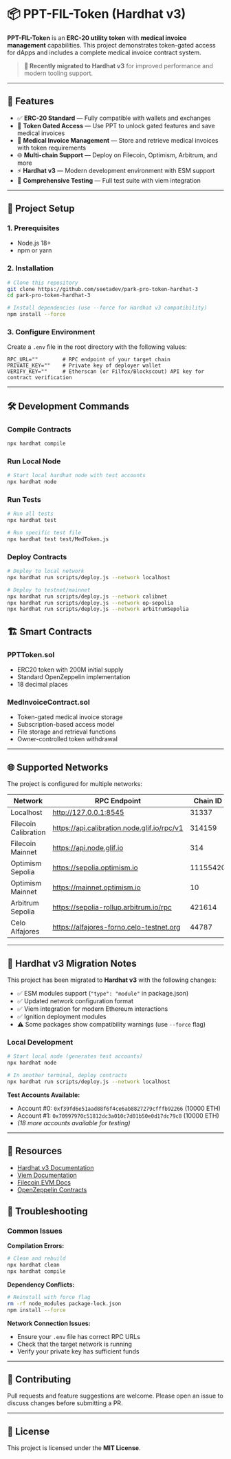 # 📦 PPT-FIL-Token (Hardhat v3)

**PPT-FIL-Token** is an **ERC-20 utility token** with **medical invoice management** capabilities. This project demonstrates token-gated access for dApps and includes a complete medical invoice contract system.

> **🎉 Recently migrated to Hardhat v3** for improved performance and modern tooling support.

---

## 🚀 Features

* ✅ **ERC-20 Standard** — Fully compatible with wallets and exchanges
* 🔑 **Token Gated Access** — Use PPT to unlock gated features and save medical invoices
* 🏥 **Medical Invoice Management** — Store and retrieve medical invoices with token requirements
* 🌐 **Multi-chain Support** — Deploy on Filecoin, Optimism, Arbitrum, and more
* ⚡ **Hardhat v3** — Modern development environment with ESM support
* 🧪 **Comprehensive Testing** — Full test suite with viem integration

---

## 📂 Project Setup

### 1. Prerequisites

- Node.js 18+
- npm or yarn

### 2. Installation

```bash
# Clone this repository
git clone https://github.com/seetadev/park-pro-token-hardhat-3
cd park-pro-token-hardhat-3

# Install dependencies (use --force for Hardhat v3 compatibility)
npm install --force
```

### 3. Configure Environment

Create a `.env` file in the root directory with the following values:

```env
RPC_URL=""        # RPC endpoint of your target chain
PRIVATE_KEY=""    # Private key of deployer wallet
VERIFY_KEY=""     # Etherscan (or Filfox/Blockscout) API key for contract verification
```

---

## 🛠️ Development Commands

### Compile Contracts
```bash
npx hardhat compile
```

### Run Local Node
```bash
# Start local hardhat node with test accounts
npx hardhat node
```

### Run Tests
```bash
# Run all tests
npx hardhat test

# Run specific test file
npx hardhat test test/MedToken.js
```

### Deploy Contracts

```bash
# Deploy to local network
npx hardhat run scripts/deploy.js --network localhost

# Deploy to testnet/mainnet
npx hardhat run scripts/deploy.js --network calibnet
npx hardhat run scripts/deploy.js --network op-sepolia
npx hardhat run scripts/deploy.js --network arbitrumSepolia
```

## 🏗️ Smart Contracts

### PPTToken.sol
- ERC20 token with 200M initial supply
- Standard OpenZeppelin implementation
- 18 decimal places

### MedInvoiceContract.sol
- Token-gated medical invoice storage
- Subscription-based access model
- File storage and retrieval functions
- Owner-controlled token withdrawal

---

## 🌐 Supported Networks

The project is configured for multiple networks:

| Network | RPC Endpoint | Chain ID | Type |
|---------|--------------|----------|------|
| Localhost | http://127.0.0.1:8545 | 31337 | Development |
| Filecoin Calibration | https://api.calibration.node.glif.io/rpc/v1 | 314159 | Testnet |
| Filecoin Mainnet | https://api.node.glif.io | 314 | Mainnet |
| Optimism Sepolia | https://sepolia.optimism.io | 11155420 | Testnet |
| Optimism Mainnet | https://mainnet.optimism.io | 10 | Mainnet |
| Arbitrum Sepolia | https://sepolia-rollup.arbitrum.io/rpc | 421614 | Testnet |
| Celo Alfajores | https://alfajores-forno.celo-testnet.org | 44787 | Testnet |

---

## 🔧 Hardhat v3 Migration Notes

This project has been migrated to **Hardhat v3** with the following changes:

- ✅ ESM modules support (`"type": "module"` in package.json)
- ✅ Updated network configuration format
- ✅ Viem integration for modern Ethereum interactions
- ✅ Ignition deployment modules
- ⚠️ Some packages show compatibility warnings (use `--force` flag)

### Local Development

```bash
# Start local node (generates test accounts)
npx hardhat node

# In another terminal, deploy contracts
npx hardhat run scripts/deploy.js --network localhost
```

**Test Accounts Available:**
- Account #0: `0xf39fd6e51aad88f6f4ce6ab8827279cfffb92266` (10000 ETH)
- Account #1: `0x70997970c51812dc3a010c7d01b50e0d17dc79c8` (10000 ETH)
- *(18 more accounts available for testing)*

---

## 📖 Resources

* [Hardhat v3 Documentation](https://hardhat.org/docs)
* [Viem Documentation](https://viem.sh/)
* [Filecoin EVM Docs](https://docs.filecoin.io/smart-contracts/evm/)
* [OpenZeppelin Contracts](https://docs.openzeppelin.com/contracts/5.x/)

## 🐛 Troubleshooting

### Common Issues

**Compilation Errors:**
```bash
# Clean and rebuild
npx hardhat clean
npx hardhat compile
```

**Dependency Conflicts:**
```bash
# Reinstall with force flag
rm -rf node_modules package-lock.json
npm install --force
```

**Network Connection Issues:**
- Ensure your `.env` file has correct RPC URLs
- Check that the target network is running
- Verify your private key has sufficient funds

---

## 🤝 Contributing

Pull requests and feature suggestions are welcome. Please open an issue to discuss changes before submitting a PR.

---

## 📜 License

This project is licensed under the **MIT License**.
